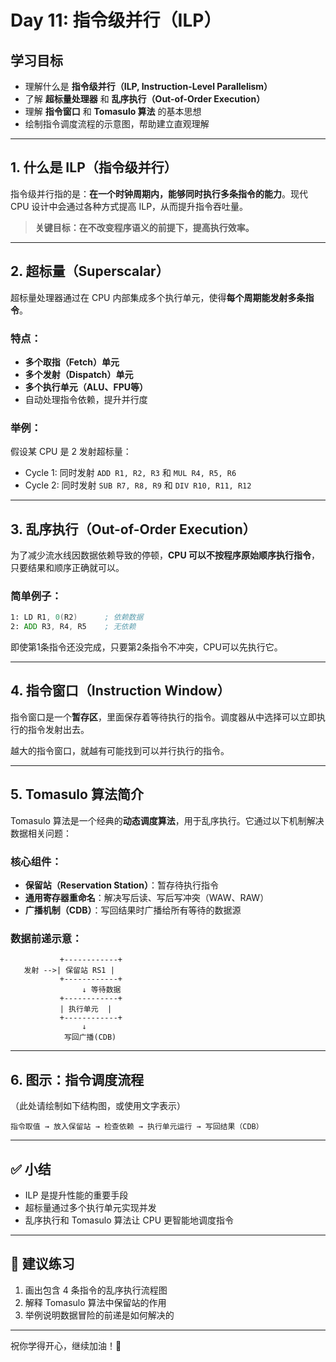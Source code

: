 
# Day 11: 指令级并行（ILP）

## 学习目标

- 理解什么是 **指令级并行（ILP, Instruction-Level Parallelism）**
- 了解 **超标量处理器** 和 **乱序执行（Out-of-Order Execution）**
- 理解 **指令窗口** 和 **Tomasulo 算法** 的基本思想
- 绘制指令调度流程的示意图，帮助建立直观理解

---

## 1. 什么是 ILP（指令级并行）

指令级并行指的是：**在一个时钟周期内，能够同时执行多条指令的能力**。现代 CPU 设计中会通过各种方式提高 ILP，从而提升指令吞吐量。

> **关键目标：在不改变程序语义的前提下，提高执行效率。**

---

## 2. 超标量（Superscalar）

超标量处理器通过在 CPU 内部集成多个执行单元，使得**每个周期能发射多条指令**。

### 特点：

- **多个取指（Fetch）单元**
- **多个发射（Dispatch）单元**
- **多个执行单元（ALU、FPU等）**
- 自动处理指令依赖，提升并行度

### 举例：

假设某 CPU 是 2 发射超标量：
- Cycle 1: 同时发射 `ADD R1, R2, R3` 和 `MUL R4, R5, R6`
- Cycle 2: 同时发射 `SUB R7, R8, R9` 和 `DIV R10, R11, R12`

---

## 3. 乱序执行（Out-of-Order Execution）

为了减少流水线因数据依赖导致的停顿，**CPU 可以不按程序原始顺序执行指令**，只要结果和顺序正确就可以。

### 简单例子：

```asm
1: LD R1, 0(R2)      ; 依赖数据
2: ADD R3, R4, R5    ; 无依赖
```

即使第1条指令还没完成，只要第2条指令不冲突，CPU可以先执行它。

---

## 4. 指令窗口（Instruction Window）

指令窗口是一个**暂存区**，里面保存着等待执行的指令。调度器从中选择可以立即执行的指令发射出去。

越大的指令窗口，就越有可能找到可以并行执行的指令。

---

## 5. Tomasulo 算法简介

Tomasulo 算法是一个经典的**动态调度算法**，用于乱序执行。它通过以下机制解决数据相关问题：

### 核心组件：

- **保留站（Reservation Station）**：暂存待执行指令
- **通用寄存器重命名**：解决写后读、写后写冲突（WAW、RAW）
- **广播机制（CDB）**：写回结果时广播给所有等待的数据源

### 数据前递示意：

```
           +------------+
   发射 -->| 保留站 RS1 |
           +------------+
                ↓ 等待数据
           +------------+
           | 执行单元  |
           +------------+
                ↓
            写回广播(CDB)
```

---

## 6. 图示：指令调度流程

（此处请绘制如下结构图，或使用文字表示）

```
指令取值 → 放入保留站 → 检查依赖 → 执行单元运行 → 写回结果（CDB）
```

---

## ✅ 小结

- ILP 是提升性能的重要手段
- 超标量通过多个执行单元实现并发
- 乱序执行和 Tomasulo 算法让 CPU 更智能地调度指令

---

## 📌 建议练习

1. 画出包含 4 条指令的乱序执行流程图
2. 解释 Tomasulo 算法中保留站的作用
3. 举例说明数据冒险的前递是如何解决的

---

祝你学得开心，继续加油！🚀
